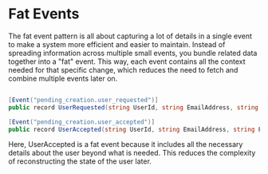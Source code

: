 # Fat Events

The fat event pattern is all about capturing a lot of details in a single event to make a system more efficient and
easier to maintain. Instead of spreading information across multiple small events, you bundle related data together into
a "fat" event. This way, each event contains all the context needed for that specific change, which reduces the need to
fetch and combine multiple events later on.

```csharp

[Event("pending_creation.user_requested")]
public record UserRequested(string UserId, string EmailAddress, string Forename, string Surname) : IEvent;

[Event("pending_creation.user_accepted")]
public record UserAccepted(string UserId, string EmailAddress, string Forename, string Surname) : IEvent;
```

Here, UserAccepted is a fat event because it includes all the necessary details about the user beyond what is needed.
This reduces the complexity of reconstructing the state of the user later.
